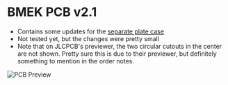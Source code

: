 # BMEK PCB v2.1

- Contains some updates for the [separate plate case](https://github.com/Bemeier/bmek/blob/master/cases/highprofile_plate/)
- Not tested yet, but the changes were pretty small
- Note that on JLCPCB's previewer, the two circular cutouts in the center are not shown. Pretty sure this is due to their previewer, but definitely something to mention in the order notes.

![PCB Preview](https://i.imgur.com/oHBP1vh.png)
